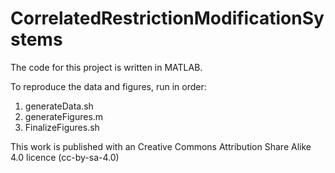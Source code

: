# CorrelatedRestrictionModificationSystems

The code for this project is written in MATLAB.

To reproduce the data and figures, run in order:
1) generateData.sh
2) generateFigures.m
3) FinalizeFigures.sh

This work is published with an Creative Commons Attribution Share Alike 4.0 licence (cc-by-sa-4.0)
